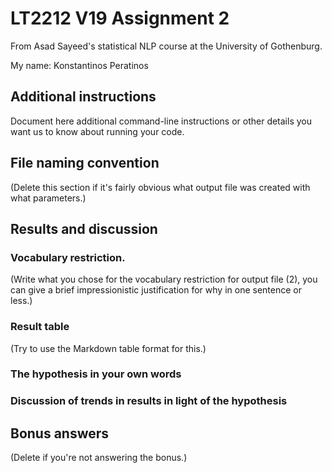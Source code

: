 # LT2212 V19 Assignment 2

From Asad Sayeed's statistical NLP course at the University of Gothenburg.

My name: Konstantinos Peratinos

## Additional instructions

Document here additional command-line instructions or other details you
want us to know about running your code.

## File naming convention

(Delete this section if it's fairly obvious what output file was
created with what parameters.)

## Results and discussion

### Vocabulary restriction.

(Write what you chose for the vocabulary restriction for output file
(2), you can give a brief impressionistic justification for why in one
sentence or less.)

### Result table

(Try to use the Markdown table format for this.)

### The hypothesis in your own words

### Discussion of trends in results in light of the hypothesis

## Bonus answers

(Delete if you're not answering the bonus.)
